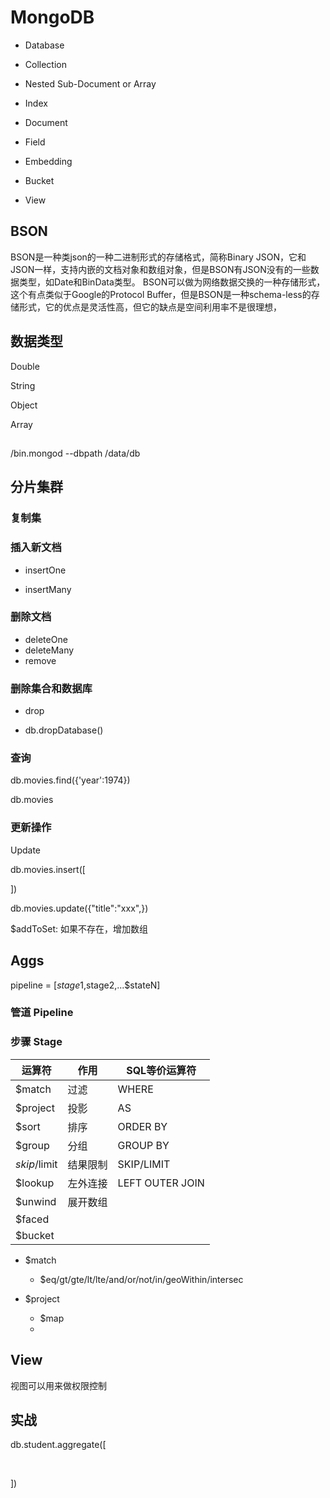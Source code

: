 # MongoDB



* Database
* Collection
* Nested Sub-Document or Array
* Index
* Document
* Field
* Embedding 

* Bucket

* View





## BSON

BSON是一种类json的一种二进制形式的存储格式，简称Binary JSON，它和JSON一样，支持内嵌的文档对象和数组对象，但是BSON有JSON没有的一些数据类型，如Date和BinData类型。
BSON可以做为网络数据交换的一种存储形式，这个有点类似于Google的Protocol Buffer，但是BSON是一种schema-less的存储形式，它的优点是灵活性高，但它的缺点是空间利用率不是很理想，

## 数据类型



Double

String

Object

Array





## 

/bin.mongod --dbpath /data/db



## 分片集群





### 复制集





### 插入新文档



* insertOne

* insertMany



### 删除文档

* deleteOne
* deleteMany
* remove



### 删除集合和数据库



* drop

* db.dropDatabase()



### 查询

db.movies.find({'year':1974})

db.movies





### 更新操作



Update



db.movies.insert([

])



db.movies.update({"title":"xxx",})



$addToSet: 如果不存在，增加数组



## Aggs



pipeline = [$stage1,$stage2,...$stateN]



### 管道 Pipeline



### 步骤 Stage 

| 运算符       | 作用     | SQL等价运算符   |
| ------------ | -------- | --------------- |
| $match       | 过滤     | WHERE           |
| $project     | 投影     | AS              |
| $sort        | 排序     | ORDER BY        |
| $group       | 分组     | GROUP BY        |
| $skip/$limit | 结果限制 | SKIP/LIMIT      |
| $lookup      | 左外连接 | LEFT OUTER JOIN |
| $unwind      | 展开数组 |                 |
| $faced       |          |                 |
| $bucket      |          |                 |





* $match
  * $eq/gt/gte/lt/lte/and/or/not/in/geoWithin/intersec

* $project  
  * $map
  * 



## View

视图可以用来做权限控制





## 实战



db.student.aggregate([

​	

])

